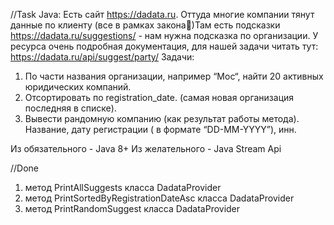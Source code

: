 //Task
Java:
Есть сайт https://dadata.ru. Оттуда многие компании тянут данные по клиенту (все в рамках закона:slightly_smiling_face:)Там есть подсказки https://dadata.ru/suggestions/ - нам нужна подсказка по организации. У ресурса очень подробная документация, для нашей задачи читать тут: https://dadata.ru/api/suggest/party/
Задачи:
1. По части названия организации, например “Мос“, найти 20 активных юридических компаний.
2. Отсортировать по registration_date. (самая новая организация последняя в списке).
3. Вывести рандомную компанию (как результат работы метода). Название, дату регистрации ( в формате “DD-MM-YYYY”), инн.

Из обязательного - Java 8+
Из желательного - Java Stream Api

//Done
1. метод PrintAllSuggests класса DadataProvider
2. метод PrintSortedByRegistrationDateAsc класса DadataProvider
3. метод PrintRandomSuggest класса DadataProvider
